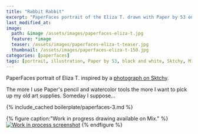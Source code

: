 ```yaml
---
title: "Rabbit Rabbit"
excerpt: "PaperFaces portrait of the Eliza T. drawn with Paper by 53 on an iPad."
last_modified_at: 
image: 
  path: &image /assets/images/paperfaces-eliza-t.jpg 
  feature: *image
  teaser: /assets/images/paperfaces-eliza-t-teaser.jpg
  thumbnail: /assets/images/paperfaces-eliza-t-150.jpg
categories: [paperfaces]
tags: [portrait, illustration, Paper by 53, black and white, Sktchy, Mix]
---
```


PaperFaces portrait of Eliza T. inspired by a [photograph on Sktchy](http://sktchy.com/FsO57C ).

The more I use Paper's pencil and watercolor tools the more I want to pick up my old art supplies. Someday I suppose...

{% include_cached boilerplate/paperfaces-3.md %}

{% figure caption:"Work in progress drawing available on Mix." %}
[![Work in process screenshot](/assets/images/paperfaces-eliza-t-process-1-900.jpg)](https://mix.fiftythree.com/11098-Michael-Rose/1837294)
{% endfigure %}
